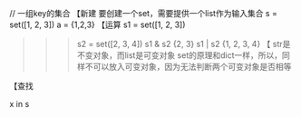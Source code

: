 //
一组key的集合
【新建
要创建一个set，需要提供一个list作为输入集合
s = set([1, 2, 3])
a = {1,2,3}
【运算
 s1 = set([1, 2, 3])
>>> s2 = set([2, 3, 4])
>>> s1 & s2
{2, 3}
>>> s1 | s2
{1, 2, 3, 4}
【
str是不变对象，而list是可变对象
set的原理和dict一样，所以，同样不可以放入可变对象，因为无法判断两个可变对象是否相等

【查找

x in s